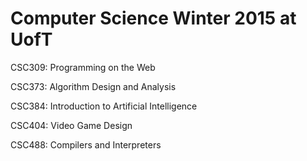 # Computer Science Winter 2015 at UofT
CSC309: Programming on the Web

CSC373: Algorithm Design and Analysis

CSC384: Introduction to Artificial Intelligence

CSC404: Video Game Design

CSC488: Compilers and Interpreters
